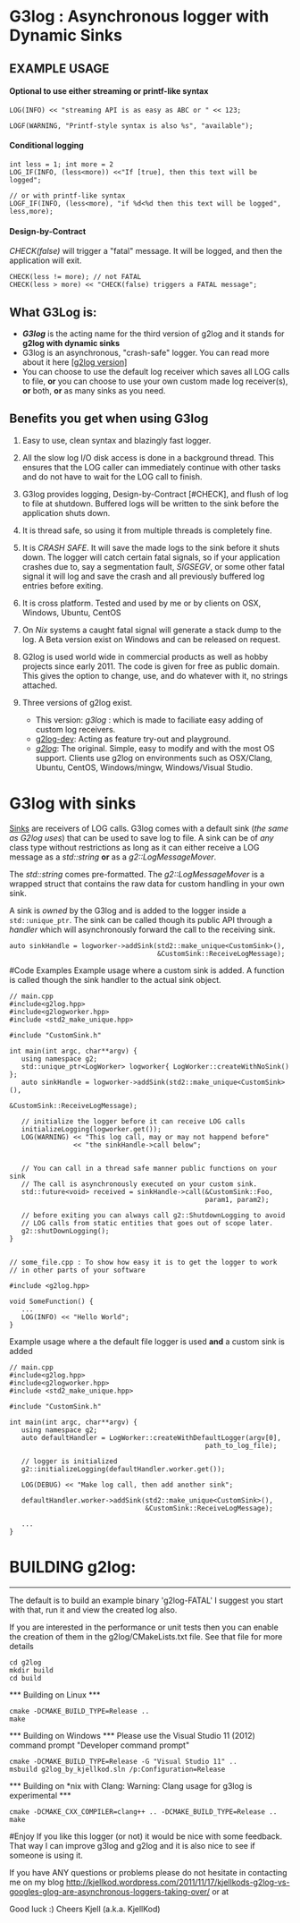 # G3log : Asynchronous logger with Dynamic Sinks

## EXAMPLE USAGE
#### Optional to use either streaming or printf-like syntax
```
LOG(INFO) << "streaming API is as easy as ABC or " << 123;

LOGF(WARNING, "Printf-style syntax is also %s", "available");
```



#### Conditional logging
    int less = 1; int more = 2
    LOG_IF(INFO, (less<more)) <<"If [true], then this text will be logged";
    
    // or with printf-like syntax
    LOGF_IF(INFO, (less<more), "if %d<%d then this text will be logged", less,more);



#### Design-by-Contract
*CHECK(false)* will trigger a "fatal" message. It will be logged, and then the 
application will exit.

```
CHECK(less != more); // not FATAL
CHECK(less > more) << "CHECK(false) triggers a FATAL message";
```


## What G3Log is: 
* ***G3log*** is the acting name for the third version of g2log and it stands for **g2log with dynamic sinks**
* G3log is an asynchronous, "crash-safe" logger. You can read more about it here [[g2log version]](
http://www.codeproject.com/Articles/288827/g2log-An-efficient-asynchronous-logger-using-Cplus)
* You can choose to use the default log receiver which saves all LOG calls to file, **or** you can choose to use your own custom made log receiver(s), **or** both, **or** as many sinks as you need.



## Benefits you get when using G3log ##
1. Easy to use, clean syntax and blazingly fast logger. 

2. All the slow log I/O disk access is done in a background thread. This ensures that the LOG caller can immediately continue with other tasks and do not have to wait for the LOG call to finish.

3. G3log provides logging, Design-by-Contract [#CHECK], and flush of log to file at
 shutdown. Buffered logs will be written to the sink before the application shuts down.

4. It is thread safe, so using it from multiple threads is completely fine. 

5. It is *CRASH SAFE*. It will save the made logs to the sink before it shuts down. 
The logger will catch certain fatal signals, so if your application  crashes due to, say a segmentation fault, *SIGSEGV*,  or some other fatal signal it will  log and save the crash and all previously buffered log
 entries before exiting.

 
6. It is cross platform. Tested and used by me or by clients on OSX, Windows, Ubuntu, CentOS

7. On *Nix* systems a caught fatal signal will generate a stack dump to the log. A Beta version exist on Windows and can be released on request.
 

8. G2log is used world wide in commercial products as well as hobby projects since early 2011.
The code is given for free as public domain. This gives the option to change, use,
 and do whatever with it, no strings attached.

9. Three versions of g2log exist. 
    * This version: *g3log* : which is made to faciliate easy adding of custom log receivers. 
    * [g2log-dev](https://bitbucket.org/KjellKod/g2log-dev): Acting as feature try-out and playground. 
    * *[g2log](https://bitbucket.org/KjellKod/g2log)*: The original. Simple, easy to modify and with the most OS support. Clients use g2log on environments such as OSX/Clang, Ubuntu, CentOS, Windows/mingw, Windows/Visual Studio. 





# G3log with sinks
[Sinks](http://en.wikipedia.org/wiki/Sink_(computing)) are receivers of LOG calls. G3log comes with a default sink (*the same as G2log uses*) that can be used to save log to file.  A sink can be of *any* class type without restrictions as long as it can either receive a LOG message as a  *std::string* **or** as a *g2::LogMessageMover*. 

The *std::string* comes pre-formatted. The *g2::LogMessageMover* is a wrapped struct that contains the raw data for custom handling in your own sink.

A sink is *owned* by the G3log and is added to the logger inside a ```std::unique_ptr```.  The sink can be called though its public API through a *handler* which will asynchronously forward the call to the receiving sink. 
```
auto sinkHandle = logworker->addSink(std2::make_unique<CustomSink>(),
                                     &CustomSink::ReceiveLogMessage);
```

#Code Examples
Example usage where a custom sink is added. A function is called though the sink handler to the actual sink object.
```
// main.cpp
#include<g2log.hpp>
#include<g2logworker.hpp>
#include <std2_make_unique.hpp>

#include "CustomSink.h"

int main(int argc, char**argv) {
   using namespace g2;
   std::unique_ptr<LogWorker> logworker{ LogWorker::createWithNoSink() };
   auto sinkHandle = logworker->addSink(std2::make_unique<CustomSink>(),
                                          &CustomSink::ReceiveLogMessage);
   
   // initialize the logger before it can receive LOG calls
   initializeLogging(logworker.get());
   LOG(WARNING) << "This log call, may or may not happend before"
                << "the sinkHandle->call below";
				
				
   // You can call in a thread safe manner public functions on your sink
   // The call is asynchronously executed on your custom sink.
   std::future<void> received = sinkHandle->call(&CustomSink::Foo, 
                                                 param1, param2);
   
   // before exiting you can always call g2::ShutdownLogging to avoid
   // LOG calls from static entities that goes out of scope later.
   g2::shutDownLogging();
}


// some_file.cpp : To show how easy it is to get the logger to work
// in other parts of your software

#include <g2log.hpp>

void SomeFunction() {
   ...
   LOG(INFO) << "Hello World";
}
```

Example usage where a the default file logger is used **and** a custom sink is added
```
// main.cpp
#include<g2log.hpp>
#include<g2logworker.hpp>
#include <std2_make_unique.hpp>

#include "CustomSink.h"

int main(int argc, char**argv) {
   using namespace g2;
   auto defaultHandler = LogWorker::createWithDefaultLogger(argv[0], 
                                                 path_to_log_file);
   
   // logger is initialized
   g2::initializeLogging(defaultHandler.worker.get());
   
   LOG(DEBUG) << "Make log call, then add another sink";
   
   defaultHandler.worker->addSink(std2::make_unique<CustomSink>(),
                                  &CustomSink::ReceiveLogMessage);
   
   ...
}
```



# BUILDING g2log: 
-----------
The default is to build an example binary 'g2log-FATAL'
I suggest you start with that, run it and view the created log also.

If you are interested in the performance or unit tests then you can 
enable the creation of them in the g2log/CMakeLists.txt file. See that file for 
more details


```
cd g2log
mkdir build
cd build
```


*** Building on Linux ***
```
cmake -DCMAKE_BUILD_TYPE=Release ..
make 
```

*** Building on Windows ***
Please use the Visual Studio 11 (2012) command prompt "Developer command prompt"
```
cmake -DCMAKE_BUILD_TYPE=Release -G "Visual Studio 11" ..
msbuild g2log_by_kjellkod.sln /p:Configuration=Release
```

*** Building on *nix with Clang: 
Warning: Clang usage for g3log is experimental ***
```
cmake -DCMAKE_CXX_COMPILER=clang++ .. -DCMAKE_BUILD_TYPE=Release ..
make 
```


     
#Enjoy
If you like this logger (or not) it would be nice with some feedback. That way I can improve g3log and g2log and it is also nice to see if someone is using it.

 If you have ANY questions or problems please do not hesitate in contacting me on my blog 
http://kjellkod.wordpress.com/2011/11/17/kjellkods-g2log-vs-googles-glog-are-asynchronous-loggers-taking-over/  or at <Hedstrom at KjellKod dot cc>

Good luck :)
Cheers
Kjell (a.k.a. KjellKod)
